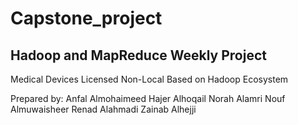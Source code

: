 # Capstone_project

Hadoop and MapReduce Weekly Project
------------------------------------------------
Medical Devices Licensed Non-Local Based on Hadoop Ecosystem

Prepared by:
Anfal Almohaimeed 
Hajer Alhoqail 
Norah Alamri 
Nouf Almuwaisheer 
Renad Alahmadi 
Zainab Alhejji


